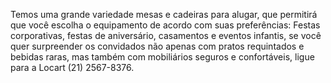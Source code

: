 Temos uma grande variedade mesas e cadeiras para alugar, que permitirá que você escolha o equipamento de acordo com suas preferências: Festas corporativas, festas de aniversário, casamentos e eventos infantis, se você quer surpreender os convidados não apenas com pratos requintados e bebidas raras, mas também com mobiliários seguros e confortáveis, ligue para a Locart (21) 2567-8376.
